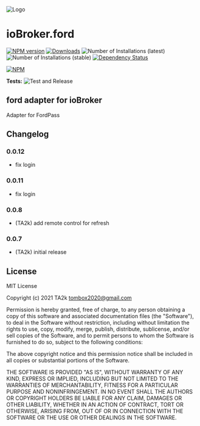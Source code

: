 ![Logo](admin/ford.png)
# ioBroker.ford

[![NPM version](https://img.shields.io/npm/v/iobroker.ford.svg)](https://www.npmjs.com/package/iobroker.ford)
[![Downloads](https://img.shields.io/npm/dm/iobroker.ford.svg)](https://www.npmjs.com/package/iobroker.ford)
![Number of Installations (latest)](https://iobroker.live/badges/ford-installed.svg)
![Number of Installations (stable)](https://iobroker.live/badges/ford-stable.svg)
[![Dependency Status](https://img.shields.io/david/TA2k/iobroker.ford.svg)](https://david-dm.org/TA2k/iobroker.ford)

[![NPM](https://nodei.co/npm/iobroker.ford.png?downloads=true)](https://nodei.co/npm/iobroker.ford/)

**Tests:** ![Test and Release](https://github.com/TA2k/ioBroker.ford/workflows/Test%20and%20Release/badge.svg)

## ford adapter for ioBroker

Adapter for FordPass

## Changelog

### 0.0.12
* fix login
### 0.0.11
* fix login
### 0.0.8
* (TA2k) add remote control for refresh
### 0.0.7
* (TA2k) initial release

## License
MIT License

Copyright (c) 2021 TA2k <tombox2020@gmail.com>

Permission is hereby granted, free of charge, to any person obtaining a copy
of this software and associated documentation files (the "Software"), to deal
in the Software without restriction, including without limitation the rights
to use, copy, modify, merge, publish, distribute, sublicense, and/or sell
copies of the Software, and to permit persons to whom the Software is
furnished to do so, subject to the following conditions:

The above copyright notice and this permission notice shall be included in all
copies or substantial portions of the Software.

THE SOFTWARE IS PROVIDED "AS IS", WITHOUT WARRANTY OF ANY KIND, EXPRESS OR
IMPLIED, INCLUDING BUT NOT LIMITED TO THE WARRANTIES OF MERCHANTABILITY,
FITNESS FOR A PARTICULAR PURPOSE AND NONINFRINGEMENT. IN NO EVENT SHALL THE
AUTHORS OR COPYRIGHT HOLDERS BE LIABLE FOR ANY CLAIM, DAMAGES OR OTHER
LIABILITY, WHETHER IN AN ACTION OF CONTRACT, TORT OR OTHERWISE, ARISING FROM,
OUT OF OR IN CONNECTION WITH THE SOFTWARE OR THE USE OR OTHER DEALINGS IN THE
SOFTWARE.